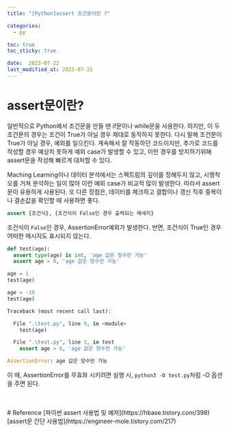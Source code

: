 ```yaml
---
title: "[Python]assert 조건문이란 ?"

categories:
  - py

toc: true
toc_sticky: true

date:  2023-07-22
last_modified_at: 2023-07-22
---
```


# assert문이란?

일반적으로 Python에서 조건문을 만들 땐 if문이나 while문을 사용한다. 하지만, 이 두 조건문의 경우는 조건이 True가 아닐 경우 제대로 동작하지 못한다. 다시 말해 조건문이 True가 아닐 경우, 예외를 일으킨다. 계속해서 잘 작동하던 코드이지만, 추가로 코드를 작성할 경우 예상치 못하게 예외 case가 발생할 수 있고, 이런 경우를 방지하기위해 assert문을 작성해 빠르게 대처할 수 있다.

Maching Learning이나 데이터 분석에서는 스펙트럼의 깊이를 정해두지 않고, 시행착오를 거쳐 분석하는 일이 많아 이런 예외 case가 비교적 많이 발생한다. 따라서 assert문이 유용하게 사용된다. 또 다른 장점은, 데이터를 체크하고 결합이나 갱신 직후 중복이나 결손값을 확인할 때 사용하면 좋다.

```python
assert {조건식}, {조건식이 False인 경우 출력되는 메세지}
```

조건식이 `False`인 경우, AssertionError예외가 발생한다. 반면, 조건식이 True인 경우 어떠한 메시지도 표시되지 않는다.

```python
def test(age):
  assert type(age) is int, 'age 값은 정수만 가능'
  assert age > 0, 'age 값은 양수만 가능'

age = 1
test(age)

age = -10
test(age)
```
```python
Traceback (most recent call last):

  File ".\test.py", line 9, in <module>
    test(age)

  File ".\test.py", line 3, in test
    assert age > 0, 'age 값은 양수만 가능'

AssertionError: age 값은 양수만 가능
```

이 때, AssertionError를 무효화 시키려면 실행 시, `python3 -O test.py`처럼 -O 옵션을 주면 된다.

<br/>
<br/>
# Reference
[파이썬 assert 사용법 및 예저](https://hbase.tistory.com/398)    
[assert문 간단 사용법](https://engineer-mole.tistory.com/217)
